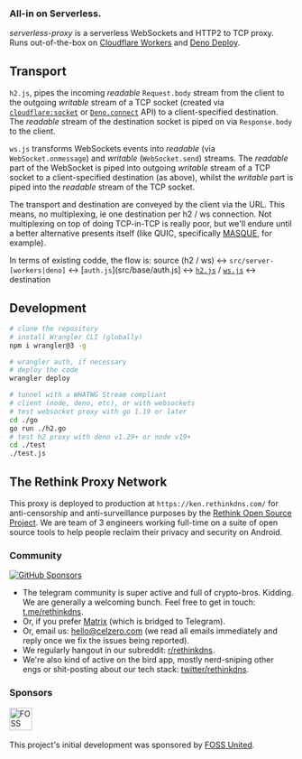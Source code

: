 ### All-in on Serverless.

_serverless-proxy_ is a serverless WebSockets and HTTP2 to TCP proxy. Runs out-of-the-box on [Cloudflare Workers](https://workers.dev) and [Deno Deploy](https://deno.com/deploy).

## Transport

`h2.js`, pipes the incoming _readable_ `Request.body` stream from the client to the outgoing _writable_ stream of a TCP socket (created via [`cloudflare:socket`](https://developers.cloudflare.com/workers/runtime-apis/tcp-sockets) or [`Deno.connect`](https://doc.deno.land/deno/stable/~/Deno.connect) API) to a client-specified destination. The _readable_ stream of the destination socket is piped on via `Response.body` to the client.

`ws.js` transforms WebSockets events into _readable_ (via `WebSocket.onmessage`) and _writable_ (`WebSocket.send`) streams. The _readable_ part of the WebSocket is piped into outgoing _writable_ stream of a TCP socket to a client-specified destination (as above), whilst the _writable_ part is piped into the _readable_ stream of the TCP socket.

The transport and destination are conveyed by the client via the URL. This means, no multiplexing, ie one destination per h2 / ws connection. Not multiplexing on top of doing TCP-in-TCP is really poor, but we'll endure until a better alternative presents itself (like QUIC, specifically [MASQUE](https://blog.cloudflare.com/building-privacy-into-internet-standards-and-how-to-make-your-app-more-private-today/), for example).

In terms of existing codde, the flow is: source (h2 / ws) <-> `src/server-[workers|deno]` <-> [`auth.js`](src/base/auth.js]
<-> [`h2.js`](src/proxifier/h2.js) / [`ws.js`](src/proxifier/ws.js) <-> destination

## Development

```bash
# clone the repository
# install Wrangler CLI (globally)
npm i wrangler@3 -g

# wrangler auth, if necessary
# deploy the code
wrangler deploy

# tunnel with a WHATWG Stream compliant
# client (node, deno, etc), or with websockets
# test websocket proxy with go 1.19 or later
cd ./go
go run ./h2.go
# test h2 proxy with deno v1.29+ or node v19+
cd ./test
./test.js
```

## The Rethink Proxy Network
This proxy is deployed to production at `https://ken.rethinkdns.com/` for anti-censorship and anti-surveillance
purposes by the [Rethink Open Source Project](https://github.com/celzero/rethink-app). We are team of 3 engineers
working full-time on a suite of open source tools to help people reclaim their privacy and security on Android.

### Community
[<img src="https://img.shields.io/github/sponsors/serverless-dns"
     alt="GitHub Sponsors">](https://github.com/sponsors/serverless-dns)
- The telegram community is super active and full of crypto-bros. Kidding. We are generally a welcoming bunch. Feel free to get in touch: [t.me/rethinkdns](https://t.me/rethinkdns).
- Or, if you prefer [Matrix](https://matrix.to/#/!jrTSpJiEkFNNBMhSaE:matrix.org) (which is bridged to Telegram).
- Or, email us: [hello@celzero.com](mailto:hello@celzero.com) (we read all emails immediately and reply once we fix the issues being reported).
- We regularly hangout in our subreddit: [r/rethinkdns](https://reddit.com/r/rethinkdns).
- We're also kind of active on the bird app, mostly nerd-sniping other engs or shit-posting about our tech stack: [twitter/rethinkdns](https://twitter.com/rethinkdns).

### Sponsors
[<img src="http://fossunited.org/files/fossunited-badge.svg"
     alt="FOSS United"
     height="40">](https://fossunited.org/grants)&emsp;

This project's initial development was sponsored by [FOSS United](https://fossunited.org/grants).
